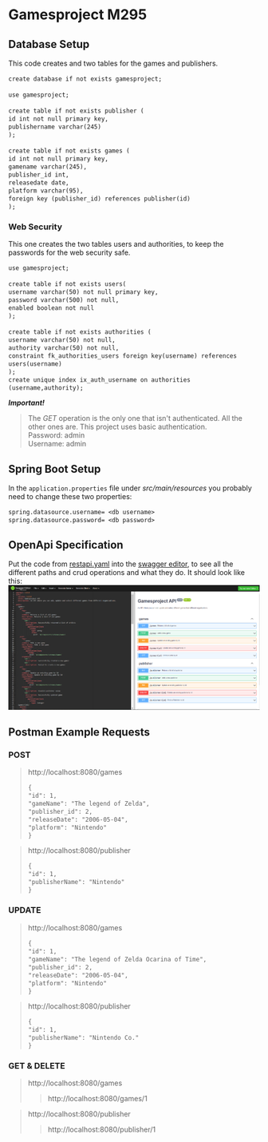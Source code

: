 # Gamesproject M295

## Database Setup

This code creates and two tables for the games and publishers.
```
create database if not exists gamesproject;

use gamesproject;

create table if not exists publisher (
id int not null primary key,
publishername varchar(245)
);

create table if not exists games (
id int not null primary key,
gamename varchar(245),
publisher_id int,
releasedate date,
platform varchar(95),
foreign key (publisher_id) references publisher(id)
);
```
### Web Security
This one creates the two tables users and authorities, to keep the passwords for the web security safe.

``` 
use gamesproject;

create table if not exists users(
username varchar(50) not null primary key,
password varchar(500) not null,
enabled boolean not null
);

create table if not exists authorities (
username varchar(50) not null,
authority varchar(50) not null,
constraint fk_authorities_users foreign key(username) references users(username)
);
create unique index ix_auth_username on authorities (username,authority);
```

***Important!***
> The _GET_ operation is the only one that isn't authenticated. All the other ones are. This project uses basic authentication.  
> Password: admin  
> Username: admin


## Spring Boot Setup

In the `application.properties` file under _src/main/resources_ you probably need to change these two properties:
``` 
spring.datasource.username= <db username>
spring.datasource.password= <db password>
```

## OpenApi Specification

Put the code from [restapi.yaml](src/main/resources/restapi.yaml) into the [swagger editor](https://editor.swagger.io/), to see all the different paths and crud operations and what they do. It should look like this:
![img.png](openapi.png)

## Postman Example Requests

### POST
> http://localhost:8080/games
> ```
> {
> "id": 1,
> "gameName": "The legend of Zelda",
> "publisher_id": 2,
> "releaseDate": "2006-05-04",
> "platform": "Nintendo"
> }
> ```

> http://localhost:8080/publisher
> ```
> {
> "id": 1,
> "publisherName": "Nintendo"
> }
> ```


### UPDATE
> http://localhost:8080/games
>```
> {
> "id": 1,
> "gameName": "The legend of Zelda Ocarina of Time",
> "publisher_id": 2,
> "releaseDate": "2006-05-04",
> "platform": "Nintendo"
> }
> ```

> http://localhost:8080/publisher
> ```
> {
> "id": 1,
> "publisherName": "Nintendo Co."
> }
> ```


### GET & DELETE
> http://localhost:8080/games
> > http://localhost:8080/games/1

> http://localhost:8080/publisher
> > http://localhost:8080/publisher/1
